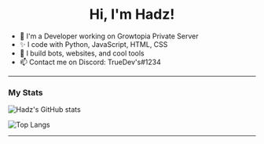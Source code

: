 <h1 align="center">Hi, I'm Hadz!</h1>

- 🔧 I'm a Developer working on Growtopia Private Server
- ✨ I code with Python, JavaScript, HTML, CSS
- 🚀 I build bots, websites, and cool tools
- 📫 Contact me on Discord: TrueDev's#1234

---

### My Stats
![Hadz's GitHub stats](https://github-readme-stats.vercel.app/api?username=NothingCodeAL&show_icons=true&theme=radical)

![Top Langs](https://github-readme-stats.vercel.app/api/top-langs/?username=NothingCodeAL&layout=compact&theme=radical)

---
